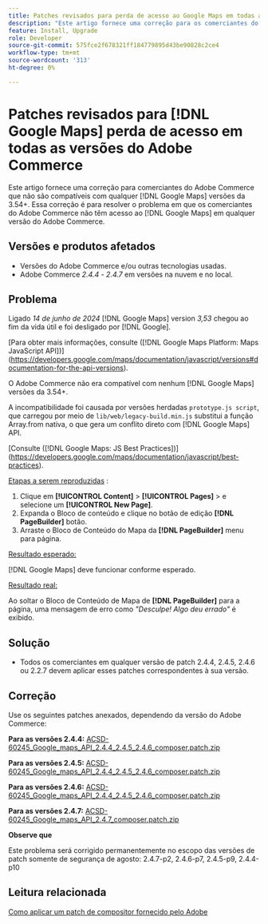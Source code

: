 ```yaml
---
title: Patches revisados para perda de acesso ao Google Maps em todas as versões do Adobe Commerce
description: "Este artigo fornece uma correção para os comerciantes do Adobe Commerce que não são compatíveis com qualquer [!DNL Google Maps] 3.54+."
feature: Install, Upgrade
role: Developer
source-git-commit: 575fce2f678321ff184779895d43be90828c2ce4
workflow-type: tm+mt
source-wordcount: '313'
ht-degree: 0%

---
```


# Patches revisados para [!DNL Google Maps] perda de acesso em todas as versões do Adobe Commerce

Este artigo fornece uma correção para comerciantes do Adobe Commerce que não são compatíveis com qualquer [!DNL Google Maps] versões da 3.54+. Essa correção é para resolver o problema em que os comerciantes do Adobe Commerce não têm acesso ao [!DNL Google Maps] em qualquer versão do Adobe Commerce.

## Versões e produtos afetados

* Versões do Adobe Commerce e/ou outras tecnologias usadas.
* Adobe Commerce *2.4.4* - *2.4.7* em versões na nuvem e no local.

## Problema

Ligado *14 de junho de 2024* [!DNL Google Maps] version *3,53* chegou ao fim da vida útil e foi desligado por [!DNL Google].

[Para obter mais informações, consulte ([!DNL Google Maps Platform: Maps JavaScript API])] (https://developers.google.com/maps/documentation/javascript/versions#documentation-for-the-api-versions).

O Adobe Commerce não era compatível com nenhum [!DNL  Google Maps] versões da 3.54+.

A incompatibilidade foi causada por versões herdadas `prototype.js script`, que carregou por meio de `lib/web/legacy-build.min.js` substitui a função Array.from nativa, o que gera um conflito direto com [!DNL  Google Maps] API.

[Consulte ([!DNL Google Maps: JS Best Practices])] (https://developers.google.com/maps/documentation/javascript/best-practices).

<u>Etapas a serem reproduzidas</u> :

1. Clique em **[!UICONTROL Content]** > **[!UICONTROL Pages]** > e selecione um **[!UICONTROL New Page]**.
1. Expanda o Bloco de conteúdo e clique no botão de edição **[!DNL PageBuilder]** botão.
1. Arraste o Bloco de Conteúdo do Mapa da **[!DNL PageBuilder]** menu para página.

<u>Resultado esperado:</u>

[!DNL Google Maps] deve funcionar conforme esperado.

<u> Resultado real:</u>

Ao soltar o Bloco de Conteúdo de Mapa de **[!DNL PageBuilder]** para a página, uma mensagem de erro como *&quot;Desculpe! Algo deu errado&quot;* é exibido.

## Solução

* Todos os comerciantes em qualquer versão de patch 2.4.4, 2.4.5, 2.4.6 ou 2.2.7 devem aplicar esses patches correspondentes à sua versão.

## Correção

Use os seguintes patches anexados, dependendo da versão do Adobe Commerce:

**Para as versões 2.4.4:**
[ACSD-60245_Google_maps_API_2.4.4_2.4.5_2.4.6_composer.patch.zip](assets/ACSD-60245_Google_maps_API_2.4.4_2.4.5_2.4.6_composer.patch.zip)

**Para as versões 2.4.5:**
[ACSD-60245_Google_maps_API_2.4.4_2.4.5_2.4.6_composer.patch.zip](assets/ACSD-60245_Google_maps_API_2.4.4_2.4.5_2.4.6_composer.patch.zip)

**Para as versões 2.4.6:**
[ACSD-60245_Google_maps_API_2.4.4_2.4.5_2.4.6_composer.patch.zip](assets/ACSD-60245_Google_maps_API_2.4.4_2.4.5_2.4.6_composer.patch.zip)

**Para as versões 2.4.7:**
[ACSD-60245_Google_maps_API_2.4.7_composer.patch.zip](assets/ACSD-60245_Google_maps_API_2.4.7_composer.patch.zip)

**Observe que**

Este problema será corrigido permanentemente no escopo das versões de patch somente de segurança de agosto: 2.4.7-p2, 2.4.6-p7, 2.4.5-p9, 2.4.4-p10

## Leitura relacionada

[Como aplicar um patch de compositor fornecido pelo Adobe](https://experienceleague.adobe.com/en/docs/commerce-knowledge-base/kb/how-to/how-to-apply-a-composer-patch-provided-by-magento)